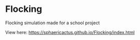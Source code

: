 # Flocking
Flocking simulation made for a school project

View here: https://sphaericactus.github.io/Flocking/index.html
